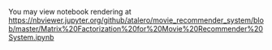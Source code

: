 You may view notebook rendering at https://nbviewer.jupyter.org/github/atalero/movie_recommender_system/blob/master/Matrix%20Factorization%20for%20Movie%20Recommender%20System.ipynb
